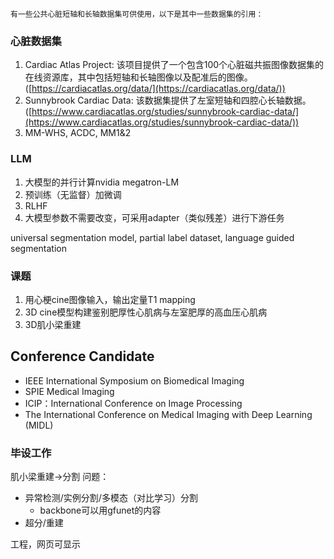 	有一些公共心脏短轴和长轴数据集可供使用，以下是其中一些数据集的引用：

### 心脏数据集

1.  Cardiac Atlas Project: 该项目提供了一个包含100个心脏磁共振图像数据集的在线资源库，其中包括短轴和长轴图像以及配准后的图像。 ([https://cardiacatlas.org/data/](https://cardiacatlas.org/data/))
2.  Sunnybrook Cardiac Data: 该数据集提供了左室短轴和四腔心长轴数据。 ([https://www.cardiacatlas.org/studies/sunnybrook-cardiac-data/](https://www.cardiacatlas.org/studies/sunnybrook-cardiac-data/))
3.  MM-WHS, ACDC, MM1&2


### LLM

1. 大模型的并行计算nvidia megatron-LM
2. 预训练（无监督）加微调
3. RLHF
4. 大模型参数不需要改变，可采用adapter（类似残差）进行下游任务

universal segmentation model, partial label dataset, language guided segmentation



### 课题
1. 用心梗cine图像输入，输出定量T1 mapping
2. 3D cine模型构建鉴别肥厚性心肌病与左室肥厚的高血压心肌病
3. 3D肌小梁重建 

## Conference Candidate
- IEEE International Symposium on Biomedical Imaging
- SPIE Medical Imaging
- ICIP：International Conference on Image Processing
- The International Conference on Medical Imaging with Deep Learning (MIDL)

### 毕设工作
肌小梁重建->分割
问题：
- 异常检测/实例分割/多模态（对比学习）分割
	- backbone可以用gfunet的内容
- 超分/重建

工程，网页可显示


